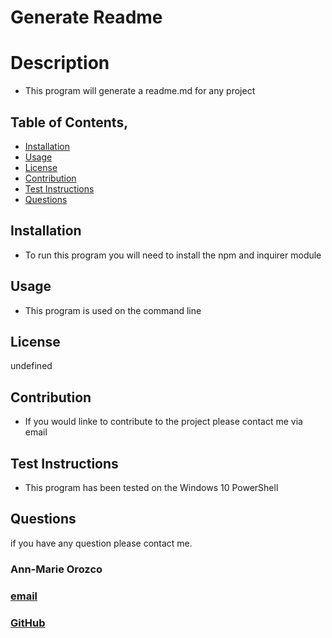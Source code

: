 
  # Generate Readme

  # Description
  * This program will generate a readme.md for any project

  ## Table of Contents, 
  * [Installation](#installation)
  * [Usage](#usage)
  * [License](#license)
  * [Contribution](#contribution)
  * [Test Instructions](#test)
  * [Questions](#questions)

  ## Installation
  * To run this program you will need to install the npm and inquirer module

  ## Usage
  * This program is used on the command line 

  ## License
  undefined

  ## Contribution
  * If you would linke to contribute to the project please contact me via email

  ## Test Instructions
   * This program has been tested on the Windows 10 PowerShell

  ## Questions
  if you have any question please contact me.
  ### Ann-Marie Orozco 
  ### [email](anniedillier@gmail.com) 
  ### [GitHub](https://github.com/ann760)

    